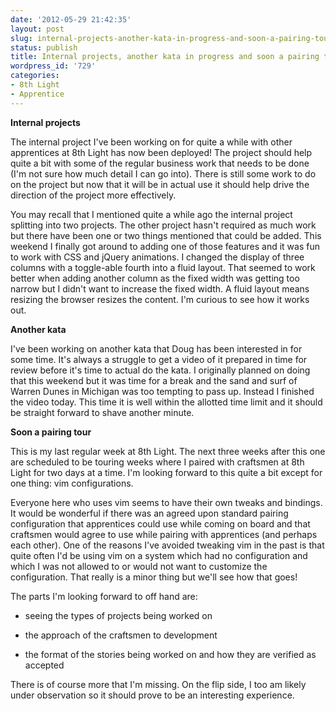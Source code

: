 ```yaml
---
date: '2012-05-29 21:42:35'
layout: post
slug: internal-projects-another-kata-in-progress-and-soon-a-pairing-tour
status: publish
title: Internal projects, another kata in progress and soon a pairing tour
wordpress_id: '729'
categories:
- 8th Light
- Apprentice
---
```


**Internal projects**

The internal project I've been working on for quite a while with other apprentices at 8th Light has now been deployed! The project should help quite a bit with some of the regular business work that needs to be done (I'm not sure how much detail I can go into). There is still some work to do on the project but now that it will be in actual use it should help drive the direction of the project more effectively.

You may recall that I mentioned quite a while ago the internal project splitting into two projects. The other project hasn't required as much work but there have been one or two things mentioned that could be added. This weekend I finally got around to adding one of those features and it was fun to work with CSS and jQuery animations. I changed the display of three columns with a toggle-able fourth into a fluid layout. That seemed to work better when adding another column as the fixed width was getting too narrow but I didn't want to increase the fixed width. A fluid layout means resizing the browser resizes the content. I'm curious to see how it works out.

**Another kata**

I've been working on another kata that Doug has been interested in for some time. It's always a struggle to get a video of it prepared in time for review before it's time to actual do the kata. I originally planned on doing that this weekend but it was time for a break and the sand and surf of Warren Dunes in Michigan was too tempting to pass up. Instead I finished the video today. This time it is well within the allotted time limit and it should be straight forward to shave another minute.

**Soon a pairing tour**

This is my last regular week at 8th Light. The next three weeks after this one are scheduled to be touring weeks where I paired with craftsmen at 8th Light for two days at a time. I'm looking forward to this quite a bit except for one thing: vim configurations.

Everyone here who uses vim seems to have their own tweaks and bindings. It would be wonderful if there was an agreed upon standard pairing configuration that apprentices could use while coming on board and that craftsmen would agree to use while pairing with apprentices (and perhaps each other). One of the reasons I've avoided tweaking vim in the past is that quite often I'd be using vim on a system which had no configuration and which I was not allowed to or would not want to customize the configuration. That really is a minor thing but we'll see how that goes!

The parts I'm looking forward to off hand are:



	
  * seeing the types of projects being worked on

	
  * the approach of the craftsmen to development

	
  * the format of the stories being worked on and how they are verified as accepted


There is of course more that I'm missing. On the flip side, I too am likely under observation so it should prove to be an interesting experience.
